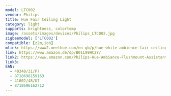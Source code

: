 ```yaml
---
model: LTC002
vendor: Philips
title: Hue Fair Ceiling Light
category: light
supports: brightness, colortemp
image: /assets/images/devices/Philips_LTC002.jpg
zigbeemodel: ['LTC002']
compatible: [z2m,iob]
mlink: https://www2.meethue.com/en-gb/p/hue-white-ambience-fair-ceiling-light/4034031P7
link: https://www.amazon.de/dp/B01L99HC2Y/
link2: https://www.amazon.com/Philips-Hue-Ambiance-Flushmount-Assistant/dp/B072553RL7/
link3: 
EAN: 
  - 40340/31/P7
  - 8718696159163
  - 41002/48/U7
  - 8718696162712
---
```


